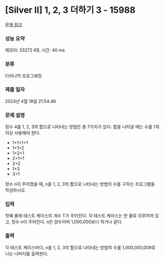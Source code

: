 # [Silver II] 1, 2, 3 더하기 3 - 15988 

[문제 링크](https://www.acmicpc.net/problem/15988) 

### 성능 요약

메모리: 33272 KB, 시간: 40 ms

### 분류

다이나믹 프로그래밍

### 제출 일자

2024년 4월 18일 21:54:46

### 문제 설명

<p>정수 4를 1, 2, 3의 합으로 나타내는 방법은 총 7가지가 있다. 합을 나타낼 때는 수를 1개 이상 사용해야 한다.</p>

<ul>
	<li>1+1+1+1</li>
	<li>1+1+2</li>
	<li>1+2+1</li>
	<li>2+1+1</li>
	<li>2+2</li>
	<li>1+3</li>
	<li>3+1</li>
</ul>

<p>정수 n이 주어졌을 때, n을 1, 2, 3의 합으로 나타내는 방법의 수를 구하는 프로그램을 작성하시오.</p>

### 입력 

 <p>첫째 줄에 테스트 케이스의 개수 T가 주어진다. 각 테스트 케이스는 한 줄로 이루어져 있고, 정수 n이 주어진다. n은 양수이며 1,000,000보다 작거나 같다.</p>

### 출력 

 <p>각 테스트 케이스마다, n을 1, 2, 3의 합으로 나타내는 방법의 수를 1,000,000,009로 나눈 나머지를 출력한다.</p>

